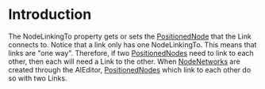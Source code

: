 # Introduction

The NodeLinkingTo property gets or sets the [PositionedNode](../../../../../../frb/docs/index.php) that the Link connects to. Notice that a link only has one NodeLinkingTo. This means that links are "one way". Therefore, if two [PositionedNodes](../../../../../../frb/docs/index.php) need to link to each other, then each will need a Link to the other. When [NodeNetworks](../../../../../../frb/docs/index.php) are created through the AIEditor, [PositionedNodes](../../../../../../frb/docs/index.php) which link to each other do so with two Links.
